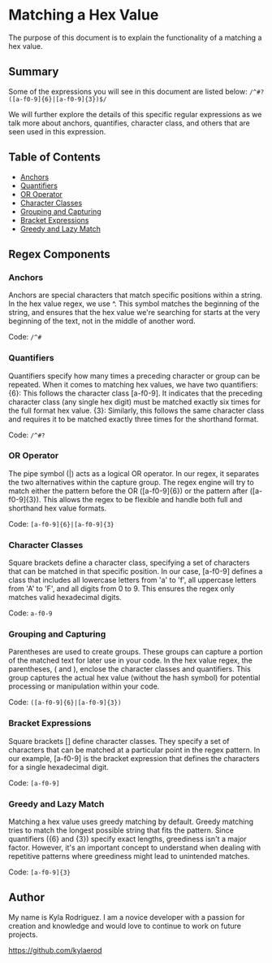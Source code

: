 # Matching a Hex Value

The purpose of this document is to explain the functionality of a matching a hex value. 

## Summary

Some of the expressions you will see in this document are listed below:  `/^#?([a-f0-9]{6}|[a-f0-9]{3})$/`

We will further explore the details of this specific regular expressions as we talk more about anchors, quantifies, character class, and others that are seen used in this expression. 

## Table of Contents

- [Anchors](#anchors)
- [Quantifiers](#quantifiers)
- [OR Operator](#or-operator)
- [Character Classes](#character-classes)
- [Grouping and Capturing](#grouping-and-capturing)
- [Bracket Expressions](#bracket-expressions)
- [Greedy and Lazy Match](#greedy-and-lazy-match)

## Regex Components

### Anchors

Anchors are special characters that match specific positions within a string. In the hex value regex, we use ^. This symbol matches the beginning of the string, and ensures that the hex value we're searching for starts at the very beginning of the text, not in the middle of another word.

Code: `/^#`

### Quantifiers

Quantifiers specify how many times a preceding character or group can be repeated. When it comes to matching hex values, we have two quantifiers:
{6}: This follows the character class [a-f0-9]. It indicates that the preceding character class (any single hex digit) must be matched exactly six times for the full format hex value.
{3}: Similarly, this follows the same character class and requires it to be matched exactly three times for the shorthand format.

Code: `/^#?`

### OR Operator

The pipe symbol (|) acts as a logical OR operator. In our regex, it separates the two alternatives within the capture group. The regex engine will try to match either the pattern before the OR ([a-f0-9]{6}) or the pattern after ([a-f0-9]{3}). This allows the regex to be flexible and handle both full and shorthand hex value formats.

Code: `[a-f0-9]{6}|[a-f0-9]{3}`

### Character Classes

Square brackets define a character class, specifying a set of characters that can be matched in that specific position. In our case, [a-f0-9] defines a class that includes all lowercase letters from 'a' to 'f', all uppercase letters from 'A' to 'F', and all digits from 0 to 9. This ensures the regex only matches valid hexadecimal digits.

Code: `a-f0-9`

### Grouping and Capturing

Parentheses are used to create groups. These groups can capture a portion of the matched text for later use in your code. In the hex value regex, the parentheses, ( and ), enclose the character classes and quantifiers. This group captures the actual hex value (without the hash symbol) for potential processing or manipulation within your code.

Code: `([a-f0-9]{6}|[a-f0-9]{3})`

### Bracket Expressions

Square brackets [] define character classes. They specify a set of characters that can be matched at a particular point in the regex pattern. In our example, [a-f0-9] is the bracket expression that defines the characters for a single hexadecimal digit.

Code: `[a-f0-9]`

### Greedy and Lazy Match

Matching a hex value uses greedy matching by default. Greedy matching tries to match the longest possible string that fits the pattern. Since quantifiers ({6} and {3}) specify exact lengths, greediness isn't a major factor. However, it's an important concept to understand when dealing with repetitive patterns where greediness might lead to unintended matches.

Code: `[a-f0-9]{3}`

## Author

My name is Kyla Rodriguez. I am a novice developer with a passion for creation and knowledge and would love to continue to work on future projects.

https://github.com/kylaerod

